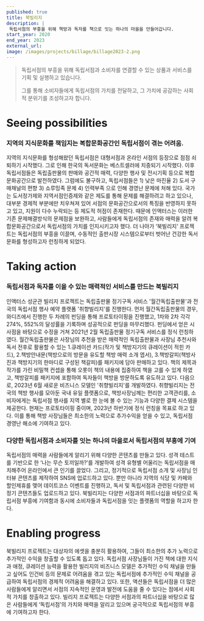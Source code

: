 ```yaml
---
published: true
title: 북빌리지
description: |
 독립서점의 부흥을 위해 책방과 독자를 책으로 잇는 하나의 마을을 만들어갑니다.
start_year: 2020
end_year: 2023
external_url:
image: /images/projects/billage/billage2023-2.png
---
```


>독립서점의 부흥을 위해 독립서점과 소비자를 연결할 수 있는 상품과 서비스를 기획 및 실행하고 있습니다.
>
>그를 통해 소비자들에게 독립서점의 가치를 전달하고, 그 가치에 공감하는 사회적 분위기를 조성하고자 합니다.


# Seeing possibilities

### 지역의 지식문화를 책임지는 복합문화공간인 독립서점이 겪는 어려움.

지역의 지식문화를 형성해왔던 독립서점은 대형서점과 온라인 서점의 등장으로 점점 쇠퇴하기 시작했다.
그로 인해 한국의 독서문화는 베스트셀러에 치중되기 시작했다.
이후 독립서점들은 독립출판물의 판매와 공간적 매력, 다양한 행사 및 전시기획 등으로 복합문화공간으로 발전하였다.
그럼에도 불구하고, 독립서점들은 1) 낮은 마진율 2) 도서 구매채널의 편향 3) 쇼루밍족 문제 4) 인력부족 으로 인해 경영난 문제에 처해 있다.
국가는 도서정가제와 지역서점인증제와 같은 제도를 통해 문제를 해결하려고 하고 있으나, 대부분 경제적 부분에만 치우쳐져 있어 서점의 문화공간으로서의 특징을 반영하지 못하고 있고, 지원이 다수 누락되는 등 제도적 허점이 존재한다.
때문에 인액터스는 이러한 기존 문제해결방식의 문제점을 보완하고, 사람들에게 독립서점의 존재와 매력을 알려 복합문화공간으로서 독립서점의 가치를 인지시키고자 했다.
더 나아가 ‘북빌리지’ 프로젝트는 독립서점의 부흥을 이끌며, 수동적인 출판시장 시스템으로부터 벗어난 건강한 독서문화를 형성하고자 런칭하게 되었다.

# Taking action

### 독립서점과 독자를 이을 수 있는 매력적인 서비스를 만드는 북빌리지

인액터스 성균관 빌리지 프로젝트는 독립출판물 정기구독 서비스 '월간독립출판물'과 전국의 독립서점 행사 예약 플랫폼 '취향빌리지'를 진행한다. 
먼저 월간독립출판물의 경우, 와디즈에서 진행한 두 차례의 펀딩을 통해 프로토타이핑을 진행했고, 1차와 2차 각각 274%, 552%의 달성률을 기록하며 성공적으로 
펀딩을 마무리했다. 펀딩에서 얻은 시사점을 바탕으로 수정을 거쳐 2021년 2월 독립출판물 정기구독 서비스를 정식 런칭하였다. 
월간독립출판물은 사장님의 추천을 받은 매력적인 독립출판물과 사장님 추천사와 독서 전후로 활용할 수 있는 
1.큐레이션 카드(작가 및 책방지기의 큐레이션이 적힌 카드), 2.책방안내문(책방으로의 방문을 유도할 책방 매력 소개 엽서), 3.책방갈피(책방사진과 책방지기의 한마디로 구성된 책갈피)를 패키지에 담아 판매하고 있다. 
책의 제목과 작가를 가린 비밀책 컨셉을 통해 오롯이 책의 내용에 집중하여 책을 고를 수 있게 하였고, 책방갈피를 패키지에 포함하여 독자들이 책방을 방문하도록 
유도하고 있다. 
다음으로, 2023년 6월 새로운 비즈니스 모델인 '취향빌리지'를 개발하였다. 취향빌리지는 전국의 책방 행사를 모아둔 국내 유일 플랫폼으로, 책방사장님께는 편리한 고객관리를, 소비자에게는 독립서점 행사를 지역 별로 한 눈에 볼 수 있는 기능과 다양한 결제 시스템을 제공한다. 현재는 프로토타이핑 중이며, 
2023년 하반기에 정식 런칭을 목표로 하고 있다. 이를 통해 책방 사장님들은 최소한의 노력으로 추가수익을 얻을 수 있고, 독립서점 경영난 해소에 기여하고 있다.



### 다양한 독립서점과 소비자를 잇는 하나의 마을로서 독립서점의 부흥에 기여

독립서점의 매력을 사람들에게 알리기 위해 다양한 콘텐츠를 만들고 있다.
성격 테스트를 기반으로 한 ‘나는 무슨 토끼일까?’를 개발하여 성격 유형별 어울리는 독립서점을 매치해주어 온라인에서 큰 인기를 끌었다.
그리고, 정기적으로 독립서점 소개 및 사장님 인터뷰 콘텐츠를 제작하여 SNS에 업로드하고 있다.
뿐만 아니라 지역의 식당 및 카페와 할인제휴를 맺어 데이트코스 이벤트를 진행하고, 독서 및 독립서점과 관련된 다양한 비정기 콘텐츠들도 업로드하고 있다.
북빌리지는 다양한 서점과의 파트너십을 바탕으로 독립서점 부흥에 기여함과 동시에 소비자들과 독립서점을 잇는 플랫폼의 역할을 하고자 한다.

# Enabling progress

북빌리지 프로젝트는 대상자의 에셋을 충분히 활용하여, 그들이 최소한의 추가 노력으로 추가적인 수익을 창출할 수 있도록 돕고 있다. 독립서점 사장님들이 가진 책에 대한 지식과 애정, 큐레이션 능력을 활용한 빌리지의 비즈니스 모델은 추가적인 수익 채널을 만들고 싶어도 인건비 등의 문제로 어려움을 겪고 있는 독립서점에 추가적인 수익 채널을 공급하여 독립서점의 경제적 어려움을 해결하고 있다. 또한, 액션들은 독립서점을 더 많은 사람들에게 알리면서 서점의 지속적인 운영과 발전에 도움을 줄 수 있다는 점에서 사회적 가치를 창출하고 있다. 빌리지 프로젝트는 다양한 서점과의 파트너십을 바탕으로 많은 사람들에게 ‘독립서점’의 가치와 매력을 알리고 있으며 궁극적으로 독립서점의 부흥에 기여하고자 한다. 
